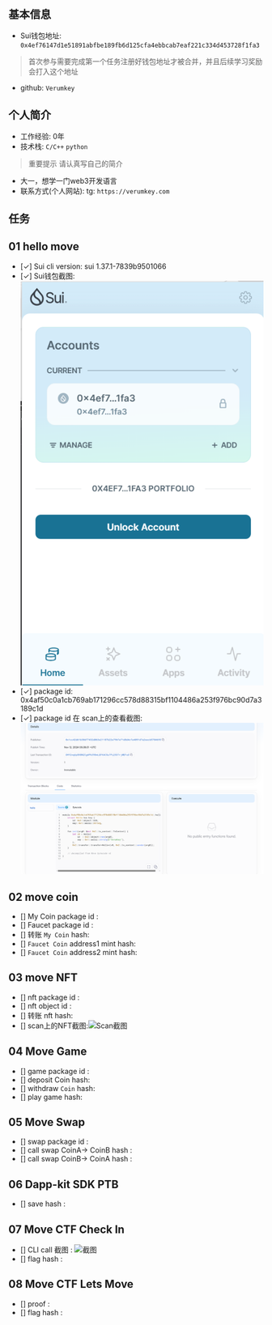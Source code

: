## 基本信息
- Sui钱包地址: `0x4ef76147d1e51891abfbe189fb6d125cfa4ebbcab7eaf221c334d453728f1fa3`
> 首次参与需要完成第一个任务注册好钱包地址才被合并，并且后续学习奖励会打入这个地址
- github: `Verumkey`

## 个人简介
- 工作经验: 0年
- 技术栈: `C/C++` `python`
> 重要提示 请认真写自己的简介
- 大一，想学一门web3开发语言
- 联系方式(个人网站): tg: `https://verumkey.com` 

## 任务

##   01 hello move  
- [✓] Sui cli version: sui 1.37.1-7839b9501066
- [✓] Sui钱包截图: ![Sui钱包截图](./images/wallet.png)
- [✓] package id: 0x4af50c0a1cb769ab171296cc578d88315bf1104486a253f976bc90d7a3189c1d
- [✓] package id 在 scan上的查看截图:![Scan截图](./images/prove.png)

##   02 move coin
- [] My Coin package id : 
- [] Faucet package id : 
- [] 转账 `My Coin` hash:
- [] `Faucet Coin` address1 mint hash:
- [] `Faucet Coin` address2 mint hash:

##   03 move NFT
- [] nft package id :
- [] nft object id : 
- [] 转账 nft  hash:
- [] scan上的NFT截图:![Scan截图](./images/你的图片地址)

##   04 Move Game
- [] game package id :
- [] deposit Coin hash:
- [] withdraw `Coin` hash:
- [] play game hash:

##   05 Move Swap
- [] swap package id :
- [] call swap CoinA-> CoinB  hash :
- [] call swap CoinB-> CoinA  hash :

##   06 Dapp-kit SDK PTB
- [] save hash :

##   07 Move CTF Check In
- [] CLI call 截图 : ![截图](./images/你的图片地址)
- [] flag hash :

##   08 Move CTF Lets Move
- [] proof : 
- [] flag hash :
